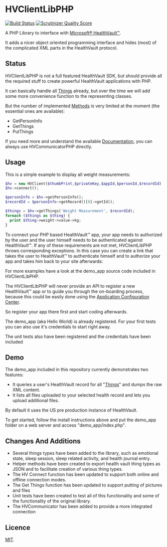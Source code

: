 HVClientLibPHP
==============
[![Build Status](https://travis-ci.org/BillysInterns/hv-client.png?branch=master)](https://travis-ci.org/BillysInterns/hv-client)
[![Scrutinizer Quality Score](https://scrutinizer-ci.com/g/BillysInterns/hv-client/badges/quality-score.png?s=d2c0e29fd9992c71ac7dca6210198d42ac3ee52b)](https://scrutinizer-ci.com/g/BillysInterns/hv-client/)

A PHP Library to interface with
[Microsoft® HealthVault™](https://www.healthvault.com/).

It adds a nicer object oriented programming interface and hides (most) of the
complicated XML parts in the HealthVault protocol.

Status
------

HVClientLibPHP is not a full featured HealthVault SDK, but should provide all
the required stuff to create powerful HealthVault applications with PHP.

It can basically handle all
[Things](http://developer.healthvault.com/pages/types/types.aspx) already,
but over the time we will add some more convenience function to the representing
classes.

But the number of implemented
[Methods](http://developer.healthvault.com/pages/methods/methods.aspx) is very
limited at the moment (the essential ones are available):
* GetPersonInfo
* GetThings
* PutThings

If you need more and understand the available
[Documentation](http://developer.healthvault.com/default.aspx), you can always
use HVCommunicatorPHP directly.


Usage
-----

This is a simple example to display all weight measurements:

```php
$hv = new HVClient($thumbPrint,$privateKey,$appId,$personId,$recordId)
$hv->connect();

$personInfo = $hv->getPersonInfo();
$recordId = $personInfo->getRecord()[0]->getId();

$things = $hv->getThings('Weight Measurement', $recordId);
foreach ($things as $thing) {
  print $thing->weight->value->kg;
}
```

To connect your PHP based HealthVault™ app, your app needs to authorized by
the user and the user himself needs to be authenticated against HealthVault™.
If any of these requirements are not met, HVClientLibPHP throws corresponding
exceptions. In this case you can create a link that takes the user to
HealthVault™ to authenticate himself and to authorize your app and takes him
back to your site afterwards:


For more examples have a look at the demo_app source code included in
HVClientLibPHP.

The HVClientLibPHP will never provide an API to register a new HealthVault™ app
or to guide you through the on-boarding process, because this could be easily
done using the
[Application Configuration Center](http://config.healthvault-ppe.com/).

So register your app there first and start coding afterwards.

The demo_app (aka Hello World) is already registered. For your first tests you
can also use it's credentials to start right away.

The unit tests also have been registered and the credentials have been included

Demo
----

The demo_app included in this repository currently demonstrates two features:
* It queries a user's HealthVault record for all
"[Things](http://developer.healthvault.com/pages/types/types.aspx)" and dumps the
raw XML content.
* It lists all files uploaded to your selected health record and lets you upload
additional files.

By default it uses the US pre production instance of HealthVault.

To get started, follow the install instructions above and put the demo_app folder
on a web server and access "demo_app/index.php".

Changes And Additions
---------------------

- Several things types have been added to the library, such as emotional state, sleep session, sleep related activity, and health journal entry. 
- Helper methods have been created to export health vault thing types as JSON and to facilitate creation of various thing types.
- The HV Connect function has been updated to support both online and offline connection modes.
- The Get Things function has been updated to support putting of pictures and files
- Unit tests have been created to test all of this functionality and some of the functionality of the original library.
- The HVCommunicator has been added to provide a more integrated connection

Licence
-------

[MIT](https://raw.github.com/BillysInterns/hv-client/master/LICENSE.md).
